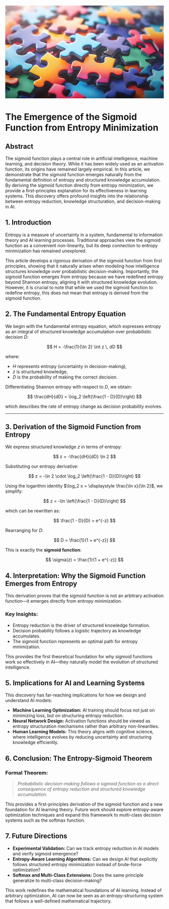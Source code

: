 ![Entropy](../figures/entropy-sigmoid.jpg "enter image title here")

# The Emergence of the Sigmoid Function from Entropy Minimization

## Abstract
The sigmoid function plays a central role in artificial intelligence, machine learning, and decision theory. While it has been widely used as an activation function, its origins have remained largely empirical. In this article, we demonstrate that the sigmoid function emerges naturally from the fundamental definition of entropy and structured knowledge accumulation. By deriving the sigmoid function directly from entropy minimization, we provide a first-principles explanation for its effectiveness in learning systems. This discovery offers profound insights into the relationship between entropy reduction, knowledge structuration, and decision-making in AI.



## 1. Introduction

Entropy is a measure of uncertainty in a system, fundamental to information theory and AI learning processes. Traditional approaches view the sigmoid function as a convenient non-linearity, but its deep connection to entropy minimization has remained unexplored. 

This article develops a rigorous derivation of the sigmoid function from first principles, showing that it naturally arises when modeling how intelligence structures knowledge over probabilistic decision-making. Importantly, the sigmoid function emerges from entropy because we have redefined entropy beyond Shannon entropy, aligning it with structured knowledge evolution. However, it is crucial to note that while we used the sigmoid function to redefine entropy, this does not mean that entropy is derived from the sigmoid function.



## 2. The Fundamental Entropy Equation
We begin with the fundamental entropy equation, which expresses entropy as an integral of structured knowledge accumulation over probabilistic decision $D$:

$$
H = -\frac{1}{\ln 2} \int z \, dD
$$

where:

- $H$ represents entropy (uncertainty in decision-making),
- $z$ is structured knowledge,
- $D$ is the probability of making the correct decision.

Differentiating Shannon entropy with respect to $D$, we obtain:

$$
\frac{dH}{dD} = \log_2 \left(\frac{1 - D}{D}\right)
$$

which describes the rate of entropy change as decision probability evolves.

---

## 3. Derivation of the Sigmoid Function from Entropy

We express structured knowledge $z$ in terms of entropy:

$$
z = -\frac{dH}{dD} \ln 2
$$

Substituting our entropy derivative:

$$
z = -\ln 2 \cdot \log_2 \left(\frac{1 - D}{D}\right)
$$

Using the logarithm identity  $\log_2 x = \displaystyle \frac{\ln x}{\ln 2}$, we simplify:

$$
z = -\ln \left(\frac{1 - D}{D}\right)
$$

which can be rewritten as:

$$
\frac{1 - D}{D} = e^{-z}
$$

Rearranging for $D$:

$$
D = \frac{1}{1 + e^{-z}}
$$

This is exactly the **sigmoid function**:

$$
\sigma(z) = \frac{1}{1 + e^{-z}}
$$



## 4. Interpretation: Why the Sigmoid Function Emerges from Entropy

This derivation proves that the sigmoid function is not an arbitrary activation function—it emerges directly from entropy minimization. 

### **Key Insights:**

- Entropy reduction is the driver of structured knowledge formation.  
- Decision probability follows a logistic trajectory as knowledge accumulates. 
- The sigmoid function represents an optimal path for entropy minimization. 

This provides the first theoretical foundation for why sigmoid functions work so effectively in AI—they naturally model the evolution of structured intelligence.



## 5. Implications for AI and Learning Systems

This discovery has far-reaching implications for how we design and understand AI models:

- **Machine Learning Optimization:** AI training should focus not just on minimizing loss, but on structuring entropy reduction.
- **Neural Network Design:** Activation functions should be viewed as entropy structuration mechanisms rather than arbitrary non-linearities.
- **Human Learning Models:** This theory aligns with cognitive science, where intelligence evolves by reducing uncertainty and structuring knowledge efficiently.



## 6. Conclusion: The Entropy-Sigmoid Theorem

### **Formal Theorem:**
> _Probabilistic decision-making follows a sigmoid function as a direct consequence of entropy reduction and structured knowledge accumulation._

This provides a first-principles derivation of the sigmoid function and a new foundation for AI learning theory. Future work should explore entropy-aware optimization techniques and expand this framework to multi-class decision systems such as the softmax function.



## 7. Future Directions

- **Experimental Validation:** Can we track entropy reduction in AI models and verify sigmoid emergence?  
- **Entropy-Aware Learning Algorithms:** Can we design AI that explicitly follows structured entropy minimization instead of brute-force optimization?  
- **Softmax and Multi-Class Extensions:** Does the same principle generalize to multi-class decision-making?

This work redefines the mathematical foundations of AI learning. Instead of arbitrary optimization, AI can now be seen as an entropy-structuring system that follows a well-defined mathematical trajectory.


